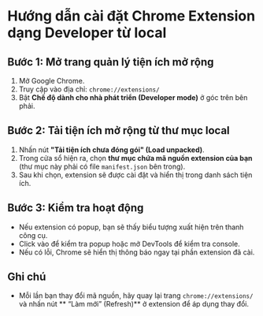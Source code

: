 # Hướng dẫn cài đặt Chrome Extension dạng Developer từ local

## Bước 1: Mở trang quản lý tiện ích mở rộng

1. Mở Google Chrome.
2. Truy cập vào địa chỉ: `chrome://extensions/`
3. Bật **Chế độ dành cho nhà phát triển (Developer mode)** ở góc trên bên phải.

## Bước 2: Tải tiện ích mở rộng từ thư mục local

1. Nhấn nút **"Tải tiện ích chưa đóng gói" (Load unpacked)**.
2. Trong cửa sổ hiện ra, chọn **thư mục chứa mã nguồn extension của bạn** (thư mục này phải có file `manifest.json` bên trong).
3. Sau khi chọn, extension sẽ được cài đặt và hiển thị trong danh sách tiện ích.

## Bước 3: Kiểm tra hoạt động

- Nếu extension có popup, bạn sẽ thấy biểu tượng xuất hiện trên thanh công cụ.
- Click vào để kiểm tra popup hoặc mở DevTools để kiểm tra console.
- Nếu có lỗi, Chrome sẽ hiển thị thông báo ngay tại phần extension đã cài.

## Ghi chú

- Mỗi lần bạn thay đổi mã nguồn, hãy quay lại trang `chrome://extensions/` và nhấn nút ** “Làm mới” (Refresh)** ở extension để áp dụng thay đổi.
